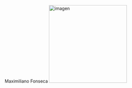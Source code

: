 
<div>
 <div> Maximiliano Fonseca
    <img src="https://www.ceupe.com/images/easyblog_articles/3583/b2ap3_large_profesion-de-programador-web.jpg" alt="imagen" width="250" margin="100px"/>
  </div>
</div>




